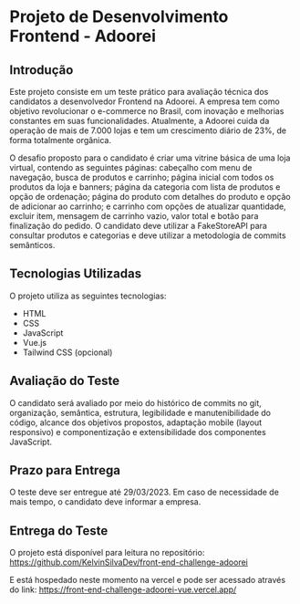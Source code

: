 # Projeto de Desenvolvimento Frontend - Adoorei

## Introdução

Este projeto consiste em um teste prático para avaliação técnica dos candidatos a desenvolvedor Frontend na Adoorei. A empresa tem como objetivo revolucionar o e-commerce no Brasil, com inovação e melhorias constantes em suas funcionalidades. Atualmente, a Adoorei cuida da operação de mais de 7.000 lojas e tem um crescimento diário de 23%, de forma totalmente orgânica.

O desafio proposto para o candidato é criar uma vitrine básica de uma loja virtual, contendo as seguintes páginas: cabeçalho com menu de navegação, busca de produtos e carrinho; página inicial com todos os produtos da loja e banners; página da categoria com lista de produtos e opção de ordenação; página do produto com detalhes do produto e opção de adicionar ao carrinho; e carrinho com opções de atualizar quantidade, excluir item, mensagem de carrinho vazio, valor total e botão para finalização do pedido. O candidato deve utilizar a FakeStoreAPI para consultar produtos e categorias e deve utilizar a metodologia de commits semânticos.

## Tecnologias Utilizadas

O projeto utiliza as seguintes tecnologias:

- HTML
- CSS
- JavaScript
- Vue.js
- Tailwind CSS (opcional)

## Avaliação do Teste

O candidato será avaliado por meio do histórico de commits no git, organização, semântica, estrutura, legibilidade e manutenibilidade do código, alcance dos objetivos propostos, adaptação mobile (layout responsivo) e componentização e extensibilidade dos componentes JavaScript.

## Prazo para Entrega

O teste deve ser entregue até 29/03/2023. Em caso de necessidade de mais tempo, o candidato deve informar a empresa.

## Entrega do Teste

O projeto está disponível para leitura no repositório: https://github.com/KelvinSilvaDev/front-end-challenge-adoorei

E está hospedado neste momento na vercel e pode ser acessado através do link: https://front-end-challenge-adoorei-vue.vercel.app/
